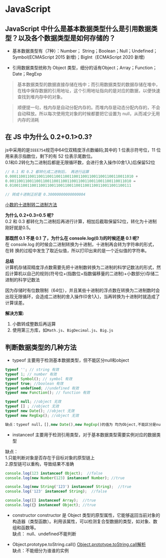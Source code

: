 # JavaScript

## JavaScript 中什么是基本数据类型什么是引用数据类型？以及各个数据类型是如何存储的？
- 基本数据类型有（7种）：Number； String；Boolean；Null；Undefined；Symbol(ECMAScript 2015 新增)；BigInt（ECMAScript 2020 新增)  

- 引用数据类型统称为 Object 类型，细分的话有Object；Array；Function；Date；RegExp  

> 基本数据类型的数据直接存储在栈中；而引用数据类型的数据存储在堆中，在栈中保存数据的引用地址，这个引用地址指向的是对应的数据，以便快速查找到堆内存中的对象。  

> 顺便提一句，栈内存是自动分配内存的。而堆内存是动态分配内存的，不会自动释放。所以每次使用完对象的时候都要把它设置为 null，从而减少无用内存的消耗

## 在 JS 中为什么 0.2+0.1>0.3?
js中采用的是`IEEE754`规范中64位双精度浮点数编码;其中的 1 位表示符号位，11 位用来表示指数位，剩下的有 52 位表示尾数位。  
0.1和0.2转化为二进制后都是无限循环数，会进行舍入操作(0舍1入)后保留52位  
```js
// 0.1 和 0.2 都转化成二进制后， 再进行运算
0.00011001100110011001100110011001100110011001100110011010 +
0.0011001100110011001100110011001100110011001100110011010 =
0.0100110011001100110011001100110011001100110011001100111

// 转成十进制正好是 0.30000000000000004
```
[小数的十进制转二进制方法](https://jingyan.baidu.com/article/425e69e6e93ca9be15fc1626.html)

**为什么 0.2+0.3=0.5 呢?**  
0.2 和 0.3 都转化为二进制后再进行计算，相加后截取保留52位，转化为十进制刚好就是0.5。

**那既然 0.1 不是 0.1 了，为什么在 console.log(0.1)的时候还是 0.1 呢?**  
在 console.log 的时候会二进制转换为十进制，十进制再会转为字符串的形式，在转
换的过程中发生了取近似值，所以打印出来的是一个近似值的字符串。


**总结**  
计算机存储双精度浮点数需要先把十进制数转换为二进制的科学记数法的形式，然后计算机以自己的规则{符号位+(指数位+指数偏移量的二进制)+小数部分}存储二进制的科学记数法  

因为存储时有位数限制（64位），并且某些十进制的浮点数在转换为二进制数时会出现无限循环，会造成二进制的舍入操作(0舍1入)，当再转换为十进制时就造成了计算误差。

**解决方案:**
1. 小数转成整数后再运算
2. 使用第三方库，如`Math.js`、`BigDecimal.js`、`Big.js`


## 判断数据类型的几种方法

- typeof 
主要用于检测基本数据类型，但不能区分null和object  
```js
typeof ''; // string 有效
typeof 1; // number 有效
typeof Symbol(); // symbol 有效
typeof true; //boolean 有效
typeof undefined; //undefined 有效
typeof new Function(); // function 有效

typeof null; //object 无效
typeof [] ; //object 无效
typeof new Date(); //object 无效
typeof new RegExp(); //object 无效

缺点：typeof null，[],new Date(),new RegExp()的值为 均为Object,不能区分是null还是Object,也不能区分object类型的具体类型
```

- instanceof 
主要用于检测引用类型，对于基本数据类型需要实例对应的数据类型

缺点：  
1.只能判断对象是否存在于目标对象的原型链上   
2.原型链可以重构，导致结果不准确
```js
console.log(123 instanceof Object);  //false
console.log(new Number(123) instanceof Number); //true

console.log(new String('123') instanceof String);  //true
console.log('123' instanceof String);  //false

console.log([] instanceof Array);  //true
console.log({} instanceof Object); //true
```

- constructor
constructor 是 Object 类型的原型属性，它能够返回当前对象的构造器（类型函数）。利用该属性，可以检测复合型数据的类型，如对象、数组和函数等。  
缺点： null、undefined不能判断


- Object.prototype.toString.call()
[Object.prototype.toString.call解析](https://blog.csdn.net/hanyanshuo/article/details/104620122)  
缺点：不能细分为谁谁的实例
